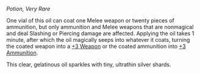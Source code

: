 _Potion, Very Rare_

One vial of this oil can coat one Melee weapon or twenty pieces of ammunition, but only ammunition and Melee weapons that are nonmagical and deal Slashing or Piercing damage are affected. Applying the oil takes 1 minute, after which the oil magically seeps into whatever it coats, turning the coated weapon into a [+3 Weapon](https://www.dndbeyond.com/magic-items/5404-weapon-3) or the coated ammunition into [+3 Ammunition](https://www.dndbeyond.com/magic-items/5411-ammunition-3).

This clear, gelatinous oil sparkles with tiny, ultrathin silver shards.